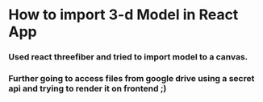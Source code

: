 # How to import 3-d Model in React App

### Used react threefiber and tried to import model to a canvas.

### Further going to access files from google drive using a secret api and trying to render it on frontend ;)
